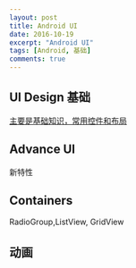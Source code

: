 ```yaml
---
layout: post
title: Android UI
date: 2016-10-19
excerpt: "Android UI"
tags: [Android, 基础]
comments: true
---
```


## UI Design 基础
[主要是基础知识，常用控件和布局](https://github.com/vivianking6855/vivianking6855.github.io/blob/master/_posts/android/doc/Android%20UI%20Programming%201%20Basic.pdf)

## Advance UI
新特性

## Containers
RadioGroup,ListView, GridView

## 动画
